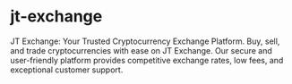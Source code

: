 # jt-exchange
JT Exchange: Your Trusted Cryptocurrency Exchange Platform. Buy, sell, and trade cryptocurrencies with ease on JT Exchange. Our secure and user-friendly platform provides competitive exchange rates, low fees, and exceptional customer support.

